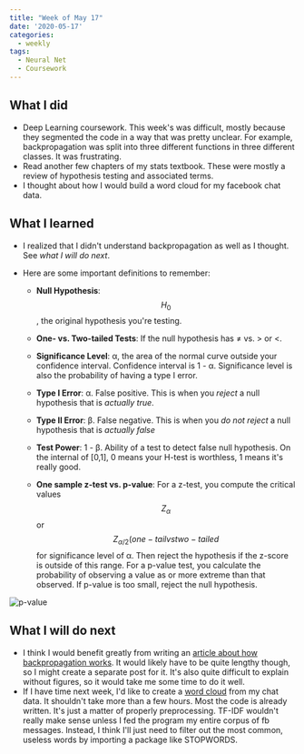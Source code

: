 ```yaml
---
title: "Week of May 17"
date: '2020-05-17'
categories:
  - weekly
tags:
  - Neural Net
  - Coursework
---
```


## What I did

- Deep Learning coursework. This week's was difficult, mostly because they segmented the code in a way that was pretty unclear. For example, backpropagation was split into three different functions in three different classes. It was frustrating.
- Read another few chapters of my stats textbook. These were mostly a review of hypothesis testing and associated terms. 
- I thought about how I would build a word cloud for my facebook chat data.

## What I learned

- I realized that I didn't understand backpropagation as well as I thought. See *what I will do next*.
- Here are some important definitions to remember:


  * **Null Hypothesis**: $$H_0$$, the original hypothesis you're testing.
  * **One- vs. Two-tailed Tests**: If the null hypothesis has ≠ vs. > or <.

  * **Significance Level**: α, the area of the normal curve outside your confidence interval. Confidence interval is 1 - α. Significance level is also the probability of having a type I error.
  * **Type I Error**: α. False positive. This is when you *reject* a null hypothesis that is *actually true*.
  * **Type II Error**: β. False negative. This is when you *do not reject* a null hypothesis that is *actually false*  
  * **Test Power**: 1 - β. Ability of a test to detect false null hypothesis. On the internal of [0,1], 0 means your H-test is worthless, 1 means it's really good.  
  * **One sample z-test vs. p-value**: For a z-test, you compute the critical values $$Z_\alpha$$ or $$Z_{\alpha/2} (one-tail vs two-tailed$$ for significance level of α. Then reject the hypothesis if the z-score is outside of this range. For a p-value test, you calculate the probability of observing a value as or more extreme than that observed. If p-value is too small, reject the null hypothesis.

![p-value](https://compote.slate.com/images/4bb1d42b-e0d3-4bfa-9b85-103b63977542.jpg)

## What I will do next

- I think I would benefit greatly from writing an [article about how backpropagation works](https://jthaller.github.io/miscellaneous/backprop/). It would likely have to be quite lengthy though, so I might create a separate post for it. It's also quite difficult to explain without figures, so it would take me some time to do it well.
- If I have time next week, I'd like to create a [word cloud](https://github.com/jthaller/word_cloud) from my chat data. It shouldn't take more than a few hours. Most the code is already written. It's just a matter of properly preprocessing. TF-IDF wouldn't really make sense unless I fed the program my entire corpus of fb messages. Instead, I think I'll just need to filter out the most common, useless words by importing a package like STOPWORDS.
